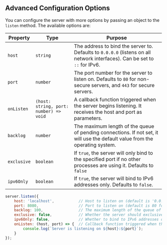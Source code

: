 ## Advanced Configuration Options
You can configure the server with more options by passing an object to the `listen` method. The available options are:

| Property    | Type                                   | Purpose                                                                                                                      |
| ----------- | -------------------------------------- | ---------------------------------------------------------------------------------------------------------------------------- |
| `host`      | `string`                               | The address to bind the server to. Defaults to `0.0.0.0` (listens on all network interfaces). Can be set to `::` for IPv6.   |
| `port`      | `number`                               | The port number for the server to listen on. Defaults to `80` for non-secure servers, and `443` for secure servers.          |
| `onListen`  | `(host: string, port: number) => void` | A callback function triggered when the server begins listening. It receives the host and port as parameters.                 |
| `backlog`   | `number`                               | The maximum length of the queue of pending connections. If not set, it will use the default value from the operating system. |
| `exclusive` | `boolean`                              | If `true`, the server will only bind to the specified port if no other processes are using it. Defaults to `false`           |
| `ipv6Only`  | `boolean`                              | If `true`, the server will bind to IPv6 addresses only. Defaults to `false`.                                                 |

```js
server.listen({
    host: 'localhost',           // Host to listen on (default is '0.0.0.0')
    port: 8080,                  // Port to listen on (default is 80 for non-secure, 443 for secure)
    backlog: 100,                // The maximum length of the queue of pending connections
    exclusive: false,            // Whether the server should exclusively bind to the port (default is false)
    ipv6Only: false,             // Whether to bind to IPv6 addresses only (default is false)
    onListen: (host, port) => {  // Callback function triggered when the server starts listening
        console.log(`Server is listening on ${host}:${port}`);
    }
});
```